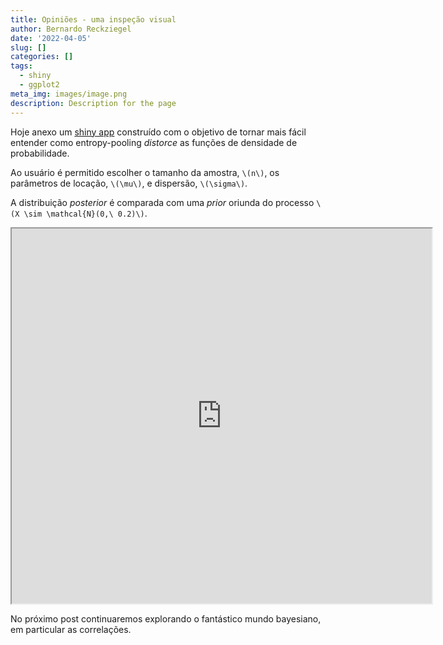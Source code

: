 ```yaml
---
title: Opiniões - uma inspeção visual
author: Bernardo Reckziegel
date: '2022-04-05'
slug: []
categories: []
tags:
  - shiny
  - ggplot2
meta_img: images/image.png
description: Description for the page
---
```


Hoje anexo um [shiny app](https://www.shinyapps.io/) construído com o objetivo de tornar mais fácil entender como entropy-pooling _distorce_ as funções de densidade de probabilidade.

Ao usuário é permitido escolher o tamanho da amostra, `\(n\)`, os parâmetros de locação, `\(\mu\)`, e dispersão, `\(\sigma\)`.

A distribuição _posterior_ é comparada com uma _prior_ oriunda do processo `\(X \sim \mathcal{N}(0,\ 0.2)\)`.

<iframe src="https://reckziegel.shinyapps.io/Entropy_Pooling?showcase=0" width="672" height="600px" data-external="1"></iframe>

No próximo post continuaremos explorando o fantástico mundo bayesiano, em particular as correlações.
